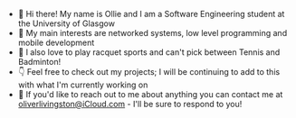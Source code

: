 - 👋 Hi there! My name is Ollie and I am a Software Engineering student at the University of Glasgow
- 📱 My main interests are networked systems, low level programming and mobile development
- 🎾 I also love to play racquet sports and can't pick between Tennis and Badminton!
- 👇 Feel free to check out my projects; I will be continuing to add to this with what I'm currently working on
- 📧 If you'd like to reach out to me about anything you can contact me at oliverlivingston@iCloud.com - I'll be sure to respond to you!
